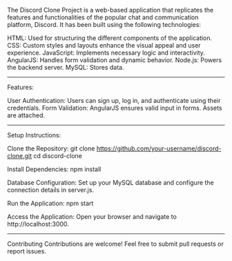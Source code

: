 
The Discord Clone Project is a web-based application that replicates the features and functionalities of the popular chat and communication platform, Discord. It has been built using the following technologies:

HTML: Used for structuring the different components of the application.
CSS: Custom styles and layouts enhance the visual appeal and user experience.
JavaScript: Implements necessary logic and interactivity.
AngularJS: Handles form validation and dynamic behavior.
Node.js: Powers the backend server.
MySQL: Stores data.

___________________________________________________________________________________________________________________________________________________________________________________________________________________________________________


Features:

User Authentication: Users can sign up, log in, and authenticate using their credentials.
Form Validation: AngularJS ensures valid input in forms.
Assets are attached.

___________________________________________________________________________________________________________________________________________________________________________________________________________________________________________


Setup Instructions:

Clone the Repository:
git clone https://github.com/your-username/discord-clone.git
cd discord-clone

Install Dependencies:
npm install

Database Configuration:
Set up your MySQL database and configure the connection details in server.js.

Run the Application:
npm start

Access the Application: Open your browser and navigate to http://localhost:3000.


___________________________________________________________________________________________________________________________________________________________________________________________________________________________________________


Contributing
Contributions are welcome! Feel free to submit pull requests or report issues.

